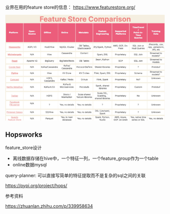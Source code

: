 # 
业界在用的feature store的信息：
https://www.featurestore.org/


![-w982](/media/16103451444602.jpg)




## Hopsworks

feature_store设计
- 离线数据存储在hive中，一个特征一列，一个feature_group作为一个table
- online数据mysql

query-planner: 可以直接写简单的特征提取而不是复杂的sql之间的关联



https://pypi.org/project/hops/



参考资料

https://zhuanlan.zhihu.com/p/339958634
